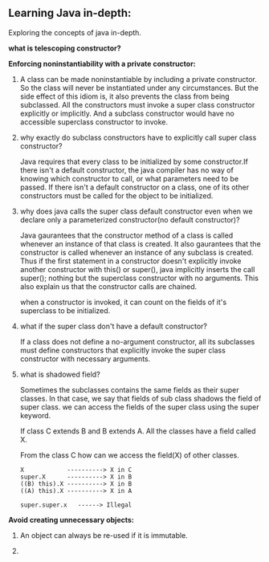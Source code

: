 ## Learning Java in-depth:
Exploring the concepts of java in-depth.

**what is telescoping constructor?**






**Enforcing noninstantiability with a private constructor:**

1. A class can be made noninstantiable by including a private constructor. So the class will never be instantiated under any circumstances.
   But the side effect of this idiom is, it also prevents the class from being subclassed. All the constructors must invoke a super class
   constructor explicitly or implicitly. And a subclass constructor would have no accessible superclass constructor to invoke.
   
2. why exactly do subclass constructors have to explicitly call super class constructor?

   Java requires that every class to be initialized by some constructor.If there isn't a default constructor, the java compiler has no way of knowing which constructor to 
   call, or what parameters need to be passed. If there isn't a default constructor on a class, one of its other constructors must be called for the object to be 
   initialized.
   
3. why does java calls the super class default constructor even when we declare only a parameterized constructor(no default constructor)?
   
   Java gaurantees that the constructor method of a class is called whenever an instance of that class is created. It also gaurantees that the constructor is called
   whenever an instance of any subclass is created. Thus if the first statement in a constructor doesn't explicitly invoke another constructor with this() or super(), java
   implicitly inserts the call super(); nothing but the superclass constructor with no arguments. This also explain us that the constructor calls are chained.
   
   when a constructor is invoked, it can count on the fields of it's superclass to be initialized.
   
4. what if the super class don't have a default constructor?

   If a class does not define a no-argument constructor, all its subclasses must define constructors that explicitly invoke the super class constructor with necessary
   arguments.
   
5. what is shadowed field?

   Sometimes the subclasses contains the same fields as their super classes. In that case, we say that fields of sub class shadows the field of super class. we can access
   the fields of the super class using the super keyword.
   
   If class C extends B and B extends A. All the classes have a field called X.
   
   From the class C how can we access the field(X) of other classes.
   ```
   X            ----------> X in C
   super.X      ----------> X in B
   ((B) this).X ----------> X in B
   ((A) this).X ----------> X in A
   
   super.super.x   ------> Illegal
   ```


**Avoid creating unnecessary objects:**

1. An object can always be re-used if it is immutable.

2. 
